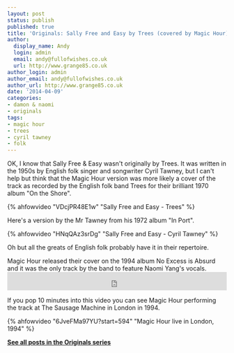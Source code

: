 ```yaml
---
layout: post
status: publish
published: true
title: 'Originals: Sally Free and Easy by Trees (covered by Magic Hour)'
author:
  display_name: Andy
  login: admin
  email: andy@fullofwishes.co.uk
  url: http://www.grange85.co.uk
author_login: admin
author_email: andy@fullofwishes.co.uk
author_url: http://www.grange85.co.uk
date: '2014-04-09'
categories:
- damon & naomi
- originals
tags:
- magic hour
- trees
- cyril tawney
- folk
---
```

<p>OK, I know that Sally Free & Easy wasn't originally by Trees. It was written in the 1950s by English folk singer and songwriter Cyril Tawney, but I can't help but think that the Magic Hour version was more likely a cover of the track as recorded by the English folk band Trees for their brilliant 1970 album "On the Shore".</p>
{% ahfowvideo "VDcjPR48E1w" "Sally Free and Easy - Trees" %}

<p>Here's a version by the Mr Tawney from his 1972 album "In Port".</p>
{% ahfowvideo "HNqQAz3srDg" "Sally Free and Easy - Cyril Tawney" %}
<p>Oh but all the greats of English folk probably have it in their repertoire.</p>
<p>Magic Hour released their cover on the 1994 album No Excess is Absurd and it was the only track by the band to feature Naomi Yang's vocals.<br />

<iframe style="border: 0; width: 100%; height: 42px;" src="https://bandcamp.com/EmbeddedPlayer/album=3380459093/size=small/bgcol=ffffff/linkcol=0687f5/track=3953675584/transparent=true/" seamless><a href="http://magic-hour.bandcamp.com/album/no-excess-is-absurd">No Excess Is Absurd by Magic Hour</a></iframe>

<p>If you pop 10 minutes into this video you can see Magic Hour performing the track at The Sausage Machine in London in 1994.</p>

{% ahfowvideo "6JveFMa97YU?start=594" "Magic Hour live in London, 1994" %}
<p><strong><a href="/category/originals/" title="List: Originals">See all posts in the Originals series</a></strong></p>
